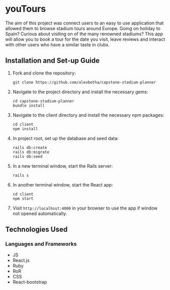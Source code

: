 # youTours

The aim of this project was connect users to an easy to use application that allowed them to browse stadium tours around Europe. Going on holiday to Spain? Curious about visiting on of the many renowned stadiums? This app will allow you to book a tour for the date you visit, leave reviews and interact with other users who have a similar taste in clubs.

## Installation and Set-up Guide

1. Fork and clone the repository:

   ```
   git clone https://github.com/alexbotha/capstone-stadium-planner
   ```

2. Navigate to the project directory and install the necessary gems:

   ```
   cd capstone-stadium-planner
   bundle install
   ```

3. Navigate to the client directory and install the necessary npm packages:

   ```
   cd client
   npm install
   ```

4. In project root, set up the database and seed data:

   ```
   rails db:create
   rails db:migrate
   rails db:seed
   ```

5. In a new terminal window, start the Rails server:

   ```
   rails s
   ```

6. In another terminal window, start the React app:

   ```
   cd client
   npm start
   ```

7. Visit `http://localhost:4000` in your browser to use the app if window not opened automatically.

## Technologies Used

### Languages and Frameworks

- JS
- React.js
- Ruby
- RoR
- CSS
- React-bootstrap
